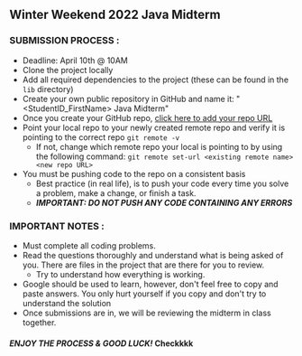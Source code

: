 ## Winter Weekend 2022 Java Midterm


### SUBMISSION PROCESS :
- Deadline: April 10th @ 10AM
- Clone the project locally
- Add all required dependencies to the project (these can be found in the `lib` directory)
- Create your own public repository in GitHub and name it: "<StudentID_FirstName> Java Midterm"
- Once you create your GitHub repo, [click here to add your repo URL](https://docs.google.com/spreadsheets/d/1apZkiNY3ctpmyT6SnP2jW85-w41QeYmyraBeudCi4Ao/edit?usp=sharing)
- Point your local repo to your newly created remote repo and verify it is pointing to the correct repo 
`git remote -v` 
  - If not, change which remote repo your local is pointing to by using the following command: 
`git remote set-url <existing remote name> <new repo URL>`
- You must be pushing code to the repo on a consistent basis
  - Best practice (in real life), is to push your code every time you solve a problem, make a change, or finish a task.
  - ***IMPORTANT: DO NOT PUSH ANY CODE CONTAINING ANY ERRORS***

### IMPORTANT NOTES :
- Must complete all coding problems.
- Read the questions thoroughly and understand what is being asked of you. There are files in the project that are there for you to review. 
  - Try to understand how everything is working.
- Google should be used to learn, however, don't feel free to copy and paste answers. You only hurt yourself if you copy and don't try
to understand the solution
- Once submissions are in, we will be reviewing the midterm in class together.


#### ***ENJOY THE PROCESS & GOOD LUCK!*** Checkkkk

